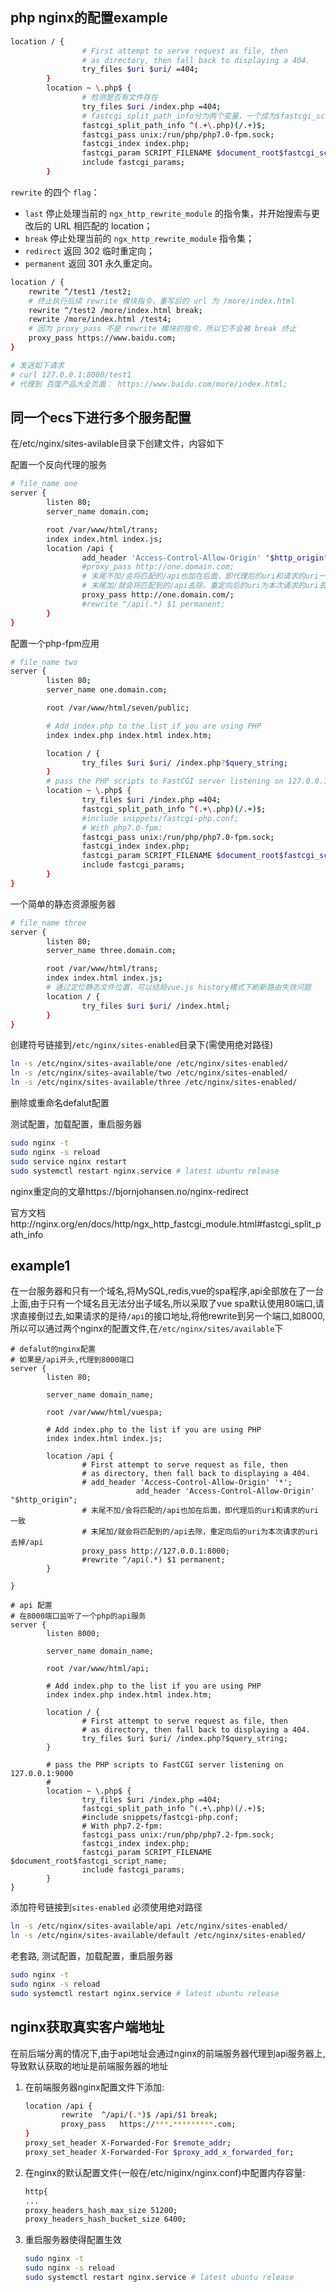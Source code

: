 

## php nginx的配置example

```bash
location / {
                # First attempt to serve request as file, then
                # as directory, then fall back to displaying a 404.
                try_files $uri $uri/ =404;
        }
        location ~ \.php$ {
        		# 检测是否有文件存在
                try_files $uri /index.php =404;
                # fastcgi_split_path_info分为两个变量，一个成为$fastcgi_script_name的值，另一个成为fastcgi_path_info的值
                fastcgi_split_path_info ^(.+\.php)(/.+)$;
                fastcgi_pass unix:/run/php/php7.0-fpm.sock;
                fastcgi_index index.php;
                fastcgi_param SCRIPT_FILENAME $document_root$fastcgi_script_name;
                include fastcgi_params;
        }
```

`rewrite` 的四个 `flag`：

-  `last` 停止处理当前的 `ngx_http_rewrite_module` 的指令集，并开始搜索与更改后的 URL 相匹配的 location；
-  `break` 停止处理当前的 `ngx_http_rewrite_module` 指令集；
-  `redirect` 返回 302 临时重定向；
-  `permanent` 返回 301 永久重定向。

```bash
location / {
    rewrite ^/test1 /test2;
    # 终止执行后续 rewrite 模块指令，重写后的 url 为 /more/index.html
    rewrite ^/test2 /more/index.html break;  
    rewrite /more/index.html /test4;
    # 因为 proxy_pass 不是 rewrite 模块的指令，所以它不会被 break 终止
    proxy_pass https://www.baidu.com; 
}

# 发送如下请求
# curl 127.0.0.1:8080/test1 
# 代理到 百度产品大全页面： https://www.baidu.com/more/index.html;
```



## 同一个ecs下进行多个服务配置

在/etc/nginx/sites-avilable目录下创建文件，内容如下

配置一个反向代理的服务

```bash
# file_name one
server {
        listen 80;
        server_name domain.com;

        root /var/www/html/trans;
        index index.html index.js;
        location /api {
                add_header 'Access-Control-Allow-Origin' "$http_origin";
                #proxy_pass http://one.domain.com;
                # 末尾不加/会将匹配的/api也加在后面，即代理后的uri和请求的uri一致
                # 末尾加/就会将匹配到的/api去除，重定向后的uri为本次请求的uri去掉/api
                proxy_pass http://one.domain.com/;
                #rewrite ^/api(.*) $1 permanent;
        }
}
```

配置一个php-fpm应用

```bash
# file_name two
server {
        listen 80;
        server_name one.domain.com;

        root /var/www/html/seven/public;

        # Add index.php to the list if you are using PHP
        index index.php index.html index.htm;

        location / {
                try_files $uri $uri/ /index.php?$query_string;
        }
        # pass the PHP scripts to FastCGI server listening on 127.0.0.1:9000
        location ~ \.php$ {
                try_files $uri /index.php =404;
                fastcgi_split_path_info ^(.+\.php)(/.+)$;
                #include snippets/fastcgi-php.conf;
                # With php7.0-fpm:
                fastcgi_pass unix:/run/php/php7.0-fpm.sock;
                fastcgi_index index.php;
                fastcgi_param SCRIPT_FILENAME $document_root$fastcgi_script_name;
                include fastcgi_params;
        }
}
```

一个简单的静态资源服务器

```bash
# file_name three
server {
        listen 80;
        server_name three.domain.com;

        root /var/www/html/trans;
        index index.html index.js;
        # 通过定位静态文件位置，可以结局vue.js history模式下刷新路由失效问题
        location / {
                try_files $uri $uri/ /index.html;
        }
}
```

创建符号链接到``/etc/nginx/sites-enabled``目录下(需使用绝对路径)

```bash
ln -s /etc/nginx/sites-available/one /etc/nginx/sites-enabled/
ln -s /etc/nginx/sites-available/two /etc/nginx/sites-enabled/
ln -s /etc/nginx/sites-available/three /etc/nginx/sites-enabled/
```

删除或重命名defalut配置

测试配置，加载配置，重启服务器

```bash
sudo nginx -t
sudo nginx -s reload
sudo service nginx restart
sudo systemctl restart nginx.service # latest ubuntu release
```



nginx重定向的文章https://bjornjohansen.no/nginx-redirect

官方文档http://nginx.org/en/docs/http/ngx_http_fastcgi_module.html#fastcgi_split_path_info



## example1

在一台服务器和只有一个域名,将MySQL,redis,vue的spa程序,api全部放在了一台上面,由于只有一个域名且无法分出子域名,所以采取了vue spa默认使用80端口,请求直接倒过去,如果请求的是待``/api``的接口地址,将他rewrite到另一个端口,如8000,所以可以通过两个nginx的配置文件,在``/etc/nginx/sites/available``下

```nginx
# defalut的nginx配置
# 如果是/api开头,代理到8000端口
server {
        listen 80;

        server_name domain_name;

        root /var/www/html/vuespa;

        # Add index.php to the list if you are using PHP
        index index.html index.js;

        location /api {
                # First attempt to serve request as file, then
                # as directory, then fall back to displaying a 404.
                # add_header 'Access-Control-Allow-Origin' '*';
    						add_header 'Access-Control-Allow-Origin' "$http_origin";
                # 末尾不加/会将匹配的/api也加在后面，即代理后的uri和请求的uri一致
                # 末尾加/就会将匹配到的/api去除，重定向后的uri为本次请求的uri去掉/api
                proxy_pass http://127.0.0.1:8000;
                #rewrite ^/api(.*) $1 permanent;
        }

}
```



```nginx
# api 配置
# 在8000端口监听了一个php的api服务
server {
        listen 8000;

        server_name domain_name;

        root /var/www/html/api;

        # Add index.php to the list if you are using PHP
        index index.php index.html index.htm;

        location / {
                # First attempt to serve request as file, then
                # as directory, then fall back to displaying a 404.
                try_files $uri $uri/ /index.php?$query_string;
        }

        # pass the PHP scripts to FastCGI server listening on 127.0.0.1:9000
        #
        location ~ \.php$ {
                try_files $uri /index.php =404;
                fastcgi_split_path_info ^(.+\.php)(/.+)$;
                #include snippets/fastcgi-php.conf;
                # With php7.2-fpm:
                fastcgi_pass unix:/run/php/php7.2-fpm.sock;
                fastcgi_index index.php;
                fastcgi_param SCRIPT_FILENAME $document_root$fastcgi_script_name;
                include fastcgi_params;
        }
}

```

添加符号链接到``sites-enabled`` 必须使用绝对路径

```bash
ln -s /etc/nginx/sites-available/api /etc/nginx/sites-enabled/
ln -s /etc/nginx/sites-available/default /etc/nginx/sites-enabled/
```

老套路, 测试配置，加载配置，重启服务器

```bash
sudo nginx -t
sudo nginx -s reload
sudo systemctl restart nginx.service # latest ubuntu release
```

## nginx获取真实客户端地址

在前后端分离的情况下,由于api地址会通过nginx的前端服务器代理到api服务器上,导致默认获取的地址是前端服务器的地址

1. 在前端服务器nginx配置文件下添加:

   ```bash
   location /api { 
           rewrite  ^/api/(.*)$ /api/$1 break;
           proxy_pass   https://***.*********.com;
   }
   proxy_set_header X-Forwarded-For $remote_addr;
   proxy_set_header X-Forwarded-For $proxy_add_x_forwarded_for;
   ```

2. 在nginx的默认配置文件(一般在/etc/niginx/nginx.conf)中配置内存容量:

   ```bash
   http{
   ...
   proxy_headers_hash_max_size 51200;
   proxy_headers_hash_bucket_size 6400;
   ```

3. 重启服务器使得配置生效

   ```bash
   sudo nginx -t
   sudo nginx -s reload
   sudo systemctl restart nginx.service # latest ubuntu release
   ```

   